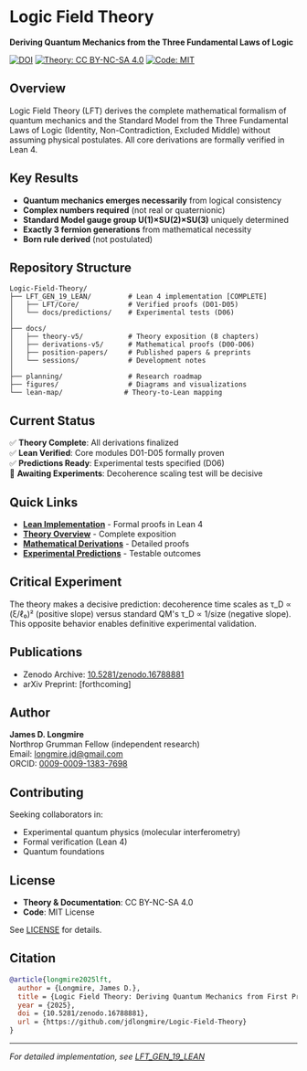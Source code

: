 # Logic Field Theory

**Deriving Quantum Mechanics from the Three Fundamental Laws of Logic**

[![DOI](https://zenodo.org/badge/DOI/10.5281/zenodo.16788881.svg)](https://doi.org/10.5281/zenodo.16788881)
[![Theory: CC BY-NC-SA 4.0](https://img.shields.io/badge/Theory-CC%20BY--NC--SA%204.0-lightgrey.svg)](https://creativecommons.org/licenses/by-nc-sa/4.0/)
[![Code: MIT](https://img.shields.io/badge/Code-MIT-green.svg)](https://opensource.org/licenses/MIT)

## Overview

Logic Field Theory (LFT) derives the complete mathematical formalism of quantum mechanics and the Standard Model from the Three Fundamental Laws of Logic (Identity, Non-Contradiction, Excluded Middle) without assuming physical postulates. All core derivations are formally verified in Lean 4.

## Key Results

- **Quantum mechanics emerges necessarily** from logical consistency
- **Complex numbers required** (not real or quaternionic)
- **Standard Model gauge group U(1)×SU(2)×SU(3)** uniquely determined
- **Exactly 3 fermion generations** from mathematical necessity
- **Born rule derived** (not postulated)

## Repository Structure

```
Logic-Field-Theory/
├── LFT_GEN_19_LEAN/         # Lean 4 implementation [COMPLETE]
│   ├── LFT/Core/            # Verified proofs (D01-D05)
│   └── docs/predictions/    # Experimental tests (D06)
│
├── docs/
│   ├── theory-v5/           # Theory exposition (8 chapters)
│   ├── derivations-v5/      # Mathematical proofs (D00-D06)
│   ├── position-papers/     # Published papers & preprints
│   └── sessions/            # Development notes
│
├── planning/                # Research roadmap
├── figures/                 # Diagrams and visualizations
└── lean-map/               # Theory-to-Lean mapping
```

## Current Status

✅ **Theory Complete**: All derivations finalized  
✅ **Lean Verified**: Core modules D01-D05 formally proven  
✅ **Predictions Ready**: Experimental tests specified (D06)  
🔬 **Awaiting Experiments**: Decoherence scaling test will be decisive

## Quick Links

- **[Lean Implementation](LFT_GEN_19_LEAN/)** - Formal proofs in Lean 4
- **[Theory Overview](docs/theory-v5/)** - Complete exposition
- **[Mathematical Derivations](docs/derivations-v5/)** - Detailed proofs
- **[Experimental Predictions](docs/predictions/)** - Testable outcomes

## Critical Experiment

The theory makes a decisive prediction: decoherence time scales as τ_D ∝ (ξ/ℓ₀)² (positive slope) versus standard QM's τ_D ∝ 1/size (negative slope). This opposite behavior enables definitive experimental validation.

## Publications

- Zenodo Archive: [10.5281/zenodo.16788881](https://doi.org/10.5281/zenodo.16788881)
- arXiv Preprint: [forthcoming]

## Author

**James D. Longmire**  
Northrop Grumman Fellow (independent research)  
Email: longmire.jd@gmail.com  
ORCID: [0009-0009-1383-7698](https://orcid.org/0009-0009-1383-7698)

## Contributing

Seeking collaborators in:
- Experimental quantum physics (molecular interferometry)
- Formal verification (Lean 4)
- Quantum foundations

## License

- **Theory & Documentation**: CC BY-NC-SA 4.0
- **Code**: MIT License

See [LICENSE](LICENSE) for details.

## Citation

```bibtex
@article{longmire2025lft,
  author = {Longmire, James D.},
  title = {Logic Field Theory: Deriving Quantum Mechanics from First Principles},
  year = {2025},
  doi = {10.5281/zenodo.16788881},
  url = {https://github.com/jdlongmire/Logic-Field-Theory}
}
```

---

*For detailed implementation, see [LFT_GEN_19_LEAN](LFT_GEN_19_LEAN/README.md)*